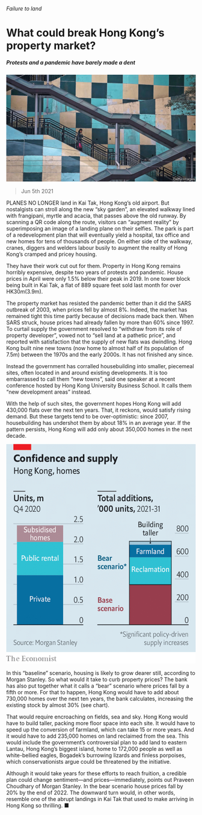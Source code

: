 ###### Failure to land

# What could break Hong Kong’s property market? 

##### Protests and a pandemic have barely made a dent 

![image](images/20210605_FNP002_0.jpg) 

> Jun 5th 2021 

PLANES NO LONGER land in Kai Tak, Hong Kong’s old airport. But nostalgists can stroll along the new “sky garden”, an elevated walkway lined with frangipani, myrtle and acacia, that passes above the old runway. By scanning a QR code along the route, visitors can “augment reality” by superimposing an image of a landing plane on their selfies. The park is part of a redevelopment plan that will eventually yield a hospital, tax office and new homes for tens of thousands of people. On either side of the walkway, cranes, diggers and welders labour busily to augment the reality of Hong Kong’s cramped and pricey housing.

They have their work cut out for them. Property in Hong Kong remains horribly expensive, despite two years of protests and pandemic. House prices in April were only 1.5% below their peak in 2019. In one tower block being built in Kai Tak, a flat of 889 square feet sold last month for over HK$30m ($3.9m).


The property market has resisted the pandemic better than it did the SARS outbreak of 2003, when prices fell by almost 8%. Indeed, the market has remained tight this time partly because of decisions made back then. When SARS struck, house prices had already fallen by more than 60% since 1997. To curtail supply the government resolved to “withdraw from its role of property developer”, vowed not to “sell land at a pathetic price”, and reported with satisfaction that the supply of new flats was dwindling. Hong Kong built nine new towns (now home to almost half of its population of 7.5m) between the 1970s and the early 2000s. It has not finished any since.

Instead the government has corralled housebuilding into smaller, piecemeal sites, often located in and around existing developments. It is too embarrassed to call them “new towns”, said one speaker at a recent conference hosted by Hong Kong University Business School. It calls them “new development areas” instead.

With the help of such sites, the government hopes Hong Kong will add 430,000 flats over the next ten years. That, it reckons, would satisfy rising demand. But these targets tend to be over-optimistic: since 2007, housebuilding has undershot them by about 18% in an average year. If the pattern persists, Hong Kong will add only about 350,000 homes in the next decade.

![image](images/20210605_FNC475.png) 


In this “baseline” scenario, housing is likely to grow dearer still, according to Morgan Stanley. So what would it take to curb property prices? The bank has also put together what it calls a “bear” scenario where prices fall by a fifth or more. For that to happen, Hong Kong would have to add about 730,000 homes over the next ten years, the bank calculates, increasing the existing stock by almost 30% (see chart).

That would require encroaching on fields, sea and sky. Hong Kong would have to build taller, packing more floor space into each site. It would have to speed up the conversion of farmland, which can take 15 or more years. And it would have to add 235,000 homes on land reclaimed from the sea. This would include the government’s controversial plan to add land to eastern Lantau, Hong Kong’s biggest island, home to 172,000 people as well as white-bellied eagles, Bogadek’s burrowing lizards and finless porpoises, which conservationists argue could be threatened by the initiative.

Although it would take years for these efforts to reach fruition, a credible plan could change sentiment—and prices—immediately, points out Praveen Choudhary of Morgan Stanley. In the bear scenario house prices fall by 20% by the end of 2022. The downward turn would, in other words, resemble one of the abrupt landings in Kai Tak that used to make arriving in Hong Kong so thrilling. ■

